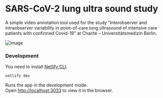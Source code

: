 # SARS-CoV-2 lung ultra sound study

A simple video annotation tool used for the study “Interobserver and intraobserver variability in point-of-care lung ultrasound of intensive care patients with confirmed Covid-19” at Charité – Universitätsmedizin Berlin.


![image](https://user-images.githubusercontent.com/351828/82701044-ae6e7980-9c6f-11ea-9fdd-98e1018543ba.png)


### Development

You need to install [Netlify CLI](https://docs.netlify.com/cli/get-started/).

    netlify dev

Runs the app in the development mode.<br />
Open [http://localhost:3033](http://localhost:3033) to view it in the browser.
